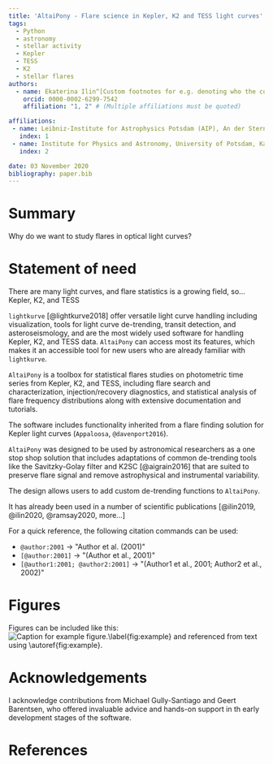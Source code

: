 ```yaml
---
title: 'AltaiPony - Flare science in Kepler, K2 and TESS light curves'
tags:
  - Python
  - astronomy
  - stellar activity
  - Kepler
  - TESS
  - K2
  - stellar flares
authors:
  - name: Ekaterina Ilin^[Custom footnotes for e.g. denoting who the corresponding author is can be included like this.]
    orcid: 0000-0002-6299-7542
    affiliation: "1, 2" # (Multiple affiliations must be quoted)

affiliations:
 - name: Leibniz-Institute for Astrophysics Potsdam (AIP), An der Sternwarte 16, 14482 Potsdam, Germany
   index: 1
 - name: Institute for Physics and Astronomy, University of Potsdam, Karl-Liebknecht-Str. 24/25, 14476 Potsdam, Germany
   index: 2

date: 03 November 2020
bibliography: paper.bib
---
```


# Summary

Why do we want to study flares in optical light curves?

# Statement of need


There are many light curves, and flare statistics is a growing field, so...
Kepler, K2, and TESS

`lightkurve` [@lightkurve2018] offer versatile light curve handling including visualization, tools for light curve de-trending, transit detection, and asteroseismology, and are the most widely used software for handling Kepler, K2, and TESS data. `AltaiPony` can access most its features, which makes it an accessible tool for new users who are already familiar with `lightkurve`.

`AltaiPony` is a toolbox for statistical flares studies on photometric time series 
from Kepler, K2, and TESS, including flare search and characterization, injection/recovery diagnostics, 
and statistical analysis of flare frequency distributions along with extensive documentation and tutorials.

The software includes functionality inherited from a flare finding solution for Kepler light curves (`Appaloosa`, `@davenport2016`).

`AltaiPony` was designed to be used by astronomical researchers as a one stop shop 
solution that includes adaptations of common de-trending tools like the Savitzky-Golay filter and K2SC [@aigrain2016] that are suited to preserve flare signal and remove astrophysical and instrumental variability. 

The design allows users to add custom de-trending functions to `AltaiPony`.

It has already been used in a number of scientific publications [@ilin2019, @ilin2020, @ramsay2020, more...]

For a quick reference, the following citation commands can be used:
- `@author:2001`  ->  "Author et al. (2001)"
- `[@author:2001]` -> "(Author et al., 2001)"
- `[@author1:2001; @author2:2001]` -> "(Author1 et al., 2001; Author2 et al., 2002)"

# Figures

Figures can be included like this:
![Caption for example figure.\label{fig:example}](figure.png)
and referenced from text using \autoref{fig:example}.

# Acknowledgements

I acknowledge contributions from Michael Gully-Santiago and Geert Barentsen,
who offered invaluable advice and hands-on support in th early development
stages of the software.

# References
